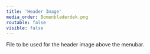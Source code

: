 ```yaml
---
title: 'Header Image'
media_order: Bomenbladerdek.png
routable: false
visible: false
---
```


File to be used for the header image above the menubar.
